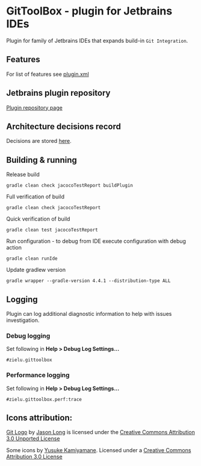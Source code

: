 GitToolBox - plugin for Jetbrains IDEs
======================================
Plugin for family of Jetbrains IDEs that expands build-in `Git Integration`.

## Features
For list of features see [plugin.xml](./GitToolBox/src/main/resources/META-INF/plugin.xml)

## Jetbrains plugin repository
[Plugin repository page](https://plugins.jetbrains.com/plugin/7499)

## Architecture decisions record
Decisions are stored [here](./GitToolBox/doc/arch).

## Building & running
Release build
```
gradle clean check jacocoTestReport buildPlugin
```
Full verification of build
```
gradle clean check jacocoTestReport
```
Quick verification of build
```
gradle clean test jacocoTestReport
```
Run configuration - to debug from IDE execute configuration with debug action
```
gradle clean runIde
```
Update gradlew version
```
gradle wrapper --gradle-version 4.4.1 --distribution-type ALL
```

## Logging
Plugin can log additional diagnostic information to help with issues investigation.

### Debug logging
Set following in **Help > Debug Log Settings...**
```
#zielu.gittoolbox
```

### Performance logging
Set following in **Help > Debug Log Settings...**
```
#zielu.gittoolbox.perf:trace
```

## Icons attribution:

[Git Logo](https://git-scm.com/downloads/logos) by [Jason Long](https://twitter.com/jasonlong) is licensed under the [Creative Commons Attribution 3.0 Unported License](https://creativecommons.org/licenses/by/3.0/)

Some icons by [Yusuke Kamiyamane](http://p.yusukekamiyamane.com). Licensed under a [Creative Commons Attribution 3.0 License](http://creativecommons.org/licenses/by/3.0/)
